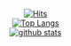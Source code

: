 <div align=center>

[![Hits](https://hits.seeyoufarm.com/api/count/incr/badge.svg?url=https%3A%2F%2Fgithub.com%2FJDeoks)](https://hits.seeyoufarm.com)  
[![Top Langs](https://github-readme-stats.vercel.app/api/top-langs/?username=JDeoks&layout=compact)](https://github.com/JDeoks)  
[![github stats](https://github-readme-stats.vercel.app/api?username=JDeoks&show_icons=true&hide_border=true)](https://github.com/JDeoks)

</div>
